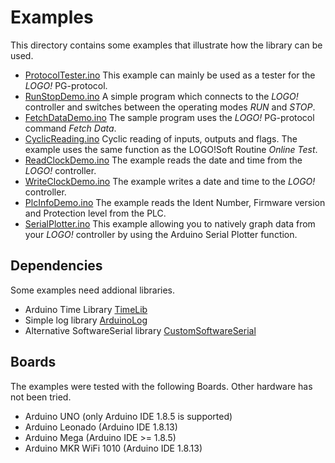 # Examples
This directory contains some examples that illustrate how the library can be used.

- [ProtocolTester.ino](/examples/ProtocolTester/ProtocolTester.ino) This example can mainly be used as a tester for the _LOGO!_ PG-protocol.
- [RunStopDemo.ino](/examples/RunStopDemo/RunStopDemo.ino) A simple program which connects to the _LOGO!_ controller and switches between the operating modes _RUN_ and _STOP_.
- [FetchDataDemo.ino](/examples/FetchDataDemo/FetchDataDemo.ino) The sample program uses the _LOGO!_ PG-protocol command _Fetch Data_.
- [CyclicReading.ino](/examples/CyclicReading/CyclicReading.ino) Cyclic reading of inputs, outputs and flags. The example uses the same function as the LOGO!Soft Routine _Online Test_.
- [ReadClockDemo.ino](/examples/ReadClockDemo/ReadClockDemo.ino) The example reads the date and time from the _LOGO!_ controller.
- [WriteClockDemo.ino](/examples/WriteClockDemo/WriteClockDemo.ino) The example writes a date and time to the _LOGO!_ controller.
- [PlcInfoDemo.ino](/examples/PlcInfoDemo/PlcInfoDemo.ino) The example reads the Ident Number, Firmware version and Protection level from the PLC.
- [SerialPlotter.ino](/examples/SerialPlotter/SerialPlotter.ino) This example allowing you to natively graph data from your _LOGO!_ controller by using the Arduino Serial Plotter function.

## Dependencies

Some examples need addional libraries.

- Arduino Time Library [TimeLib](https://github.com/PaulStoffregen/Time)
- Simple log library [ArduinoLog](https://github.com/thijse/Arduino-Log)
- Alternative SoftwareSerial library [CustomSoftwareSerial](https://github.com/ledongthuc/CustomSoftwareSerial)

## Boards

The examples were tested with the following Boards. Other hardware has not been tried.

- Arduino UNO (only Arduino IDE 1.8.5 is supported)
- Arduino Leonado (Arduino IDE 1.8.13)
- Arduino Mega (Arduino IDE >= 1.8.5)
- Arduino MKR WiFi 1010 (Arduino IDE 1.8.13)
